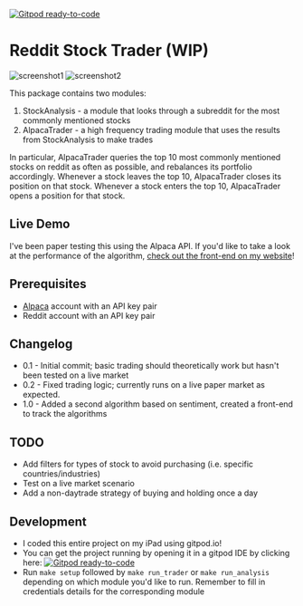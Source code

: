 [![Gitpod ready-to-code](https://img.shields.io/badge/Gitpod-ready--to--code-blue?logo=gitpod)](https://gitpod.io/#https://github.com/itsjafer/reddit-trending-stocks-index)

# Reddit Stock Trader (WIP)

![screenshot1](https://i.imgur.com/jcUoc4w.png)
![screenshot2](https://i.imgur.com/9EmrOJz.png)

This package contains two modules:
1. StockAnalysis - a module that looks through a subreddit for the most commonly mentioned stocks
2. AlpacaTrader - a high frequency trading module that uses the results from StockAnalysis to make trades

In particular, AlpacaTrader queries the top 10 most commonly mentioned stocks on reddit as often as possible, and rebalances its portfolio accordingly. Whenever a stock leaves the top 10, AlpacaTrader closes its position on that stock. Whenever a stock enters the top 10, AlpacaTrader opens a position for that stock.

## Live Demo

I've been paper testing this using the Alpaca API. If you'd like to take a look at the performance of the algorithm, [check out the front-end on my website](https://itsjafer.com/#/trader)!

## Prerequisites
* [Alpaca](https://alpaca.markets) account with an API key pair
* Reddit account with an API key pair

## Changelog

* 0.1 - Initial commit; basic trading should theoretically work but hasn't been tested on a live market
* 0.2 - Fixed trading logic; currently runs on a live paper market as expected.
* 1.0 - Added a second algorithm based on sentiment, created a front-end to track the algorithms

## TODO

* Add filters for types of stock to avoid purchasing (i.e. specific countries/industries)
* Test on a live market scenario
* Add a non-daytrade strategy of buying and holding once a day

## Development

* I coded this entire project on my iPad using gitpod.io!
* You can get the project running by opening it in a gitpod IDE by clicking here: [![Gitpod ready-to-code](https://img.shields.io/badge/Gitpod-ready--to--code-blue?logo=gitpod)](https://gitpod.io/#https://github.com/itsjafer/reddit-trending-stocks-index)
* Run `make setup` followed by `make run_trader` or `make run_analysis` depending on which module you'd like to run. Remember to fill in credentials details for the corresponding module
